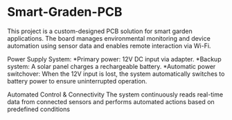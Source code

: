 # Smart-Graden-PCB
This project is a custom-designed PCB solution for smart garden applications. The board manages environmental monitoring and device automation using sensor data and enables remote interaction via Wi-Fi.

Power Supply System:
  *Primary power: 12V DC input via adapter.
  *Backup system: A solar panel charges a rechargeable battery.
  *Automatic power switchover: When the 12V input is lost, the system automatically switches to battery power to ensure uninterrupted operation.

Automated Control & Connectivity
The system continuously reads real-time data from connected sensors and performs automated actions based on predefined conditions
